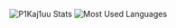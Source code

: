 ![P1Kaj1uu Stats](https://github-readme-stats.vercel.app/api?username=P1Kaj1uu=true&theme=dark&count_private=true)
![Most Used Languages](https://github-readme-stats.vercel.app/api/top-langs/?username=P1Kaj1uu&theme=dark&layout=compact)
